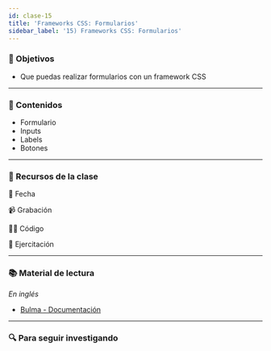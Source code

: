 ```yaml
---
id: clase-15
title: 'Frameworks CSS: Formularios'
sidebar_label: '15) Frameworks CSS: Formularios'
---
```


### 🏁 Objetivos

- Que puedas realizar formularios con un framework CSS

---

### 📝 Contenidos

- Formulario
- Inputs
- Labels
- Botones

---

### 🚀 Recursos de la clase

📆 Fecha

📹 Grabación

👩‍💻 Código

💪 Ejercitación

---

### 📚 Material de lectura

_En inglés_

- [Bulma - Documentación](https://bulma.io/)

---

### 🔍 Para seguir investigando
